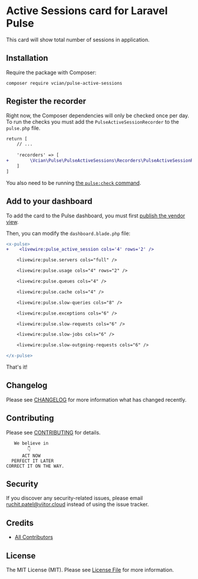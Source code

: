 # Active Sessions card for Laravel Pulse

This card will show total number of sessions in application.

## Installation

Require the package with Composer:

```shell
composer require vcian/pulse-active-sessions
```

## Register the recorder

Right now, the Composer dependencies will only be checked once per day. To run the checks you must add the `PulseActiveSessionRecorder` to the `pulse.php` file.

```diff
return [
    // ...
    
    'recorders' => [
+        \Vcian\Pulse\PulseActiveSessions\Recorders\PulseActiveSessionRecorder::class => [],
    ]
]
```

You also need to be running [the `pulse:check` command](https://laravel.com/docs/10.x/pulse#dashboard-cards).

## Add to your dashboard

To add the card to the Pulse dashboard, you must first [publish the vendor view](https://laravel.com/docs/10.x/pulse#dashboard-customization).

Then, you can modify the `dashboard.blade.php` file:

```diff
<x-pulse>
+    <livewire:pulse_active_session cols='4' rows='2' />

    <livewire:pulse.servers cols="full" />

    <livewire:pulse.usage cols="4" rows="2" />

    <livewire:pulse.queues cols="4" />

    <livewire:pulse.cache cols="4" />

    <livewire:pulse.slow-queries cols="8" />

    <livewire:pulse.exceptions cols="6" />

    <livewire:pulse.slow-requests cols="6" />

    <livewire:pulse.slow-jobs cols="6" />

    <livewire:pulse.slow-outgoing-requests cols="6" />

</x-pulse>
```

That's it!

## Changelog

Please see [CHANGELOG](CHANGELOG.md) for more information what has changed recently.

## Contributing

Please see [CONTRIBUTING](CONTRIBUTING.md) for details.

       We believe in 
            👇
          ACT NOW
      PERFECT IT LATER
    CORRECT IT ON THE WAY.

## Security

If you discover any security-related issues, please email ruchit.patel@viitor.cloud instead of using the issue tracker.

## Credits

- [All Contributors](../../contributors)

## License

The MIT License (MIT). Please see [License File](LICENSE.md) for more information.



